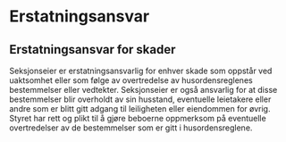 Erstatningsansvar
=================

Erstatningsansvar for skader
----------------------------

Seksjonseier er erstatningsansvarlig for enhver skade som oppstår ved uaktsomhet eller som følge av overtredelse av husordensreglenes bestemmelser eller vedtekter. Seksjonseier er også ansvarlig for at disse bestemmelser blir overholdt av sin husstand, eventuelle leietakere eller andre som er blitt gitt adgang til leiligheten eller eiendommen for øvrig. Styret har rett og plikt til å gjøre beboerne oppmerksom på eventuelle overtredelser av de bestemmelser som er gitt i husordensreglene.

